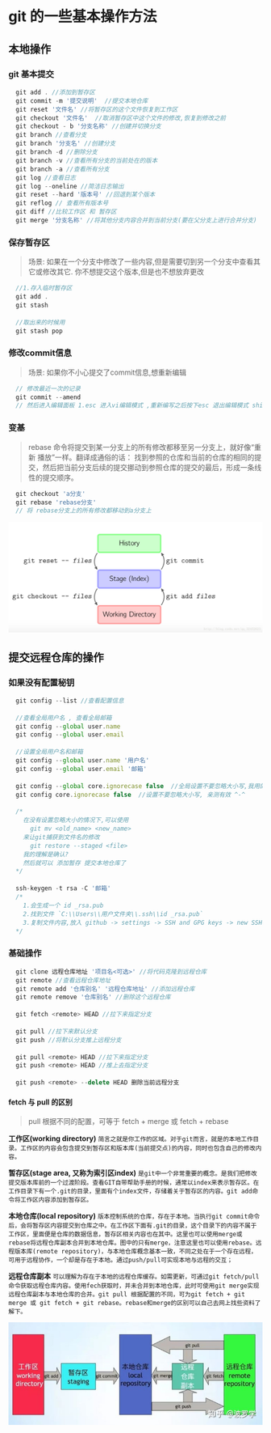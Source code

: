 # git 的一些基本操作方法

## 本地操作

### git 基本提交

```js
  git add . //添加到暂存区
  git commit -m '提交说明'  //提交本地仓库
  git reset '文件名' //将暂存区的这个文件恢复到工作区
  git checkout '文件名'  //取消暂存区中这个文件的修改,恢复到修改之前
  git checkout - b '分支名称' //创建并切换分支
  git branch //查看分支
  git branch '分支名' //创建分支
  git branch -d //删除分支
  git branch -v //查看所有分支的当前处在的版本
  git branch -a //查看所有分支
  git log //查看日志
  git log --oneline //简洁日志输出
  git reset --hard '版本号' //回退到某个版本
  git reflog // 查看所有版本号
  git diff //比较工作区 和 暂存区
  git merge '分支名称' //将其他分支内容合并到当前分支(要在父分支上进行合并分支)
```

### 保存暂存区

> 场景: 如果在一个分支中修改了一些内容,但是需要切到另一个分支中查看其它或修改其它. 你不想提交这个版本,但是也不想放弃更改

```js
  //1.存入临时暂存区
  git add .
  git stash

  //取出来的时候用
  git stash pop
```
### 修改commit信息

>场景: 如果你不小心提交了commit信息,想重新编辑

```js
  // 修改最近一次的记录
  git commit --amend
  // 然后进入编辑面板 1.esc 进入vi编辑模式 ,重新编写之后按下esc 退出编辑模式 shift + ; , wq 保存并退出 w 保存, q退出

```
### 变基
> rebase 命令将提交到某一分支上的所有修改都移至另一分支上，就好像“重新 播放”一样。翻译成通俗的话： 找到参照的仓库和当前的仓库的相同的提交，然后把当前分支后续的提交挪动到参照仓库的提交的最后，形成一条线性的提交顺序。
```js
  git checkout 'a分支' 
  git rebase 'rebase分支' 
  // 将 rebase分支上的所有修改都移动到a分支上
```

![分支描述](../images/git/desc.png)

## 提交远程仓库的操作

### 如果没有配置秘钥

```js
  git config --list //查看配置信息

  //查看全局用户名 , 查看全局邮箱
  git config --global user.name
  git config --global user.email

  //设置全局用户名和邮箱
  git config --global user.name '用户名'
  git config --global user.email '邮箱'

  git config --global core.ignorecase false  //全局设置不要忽略大小写,我用的没有效果
  git config core.ignorecase false  //设置不要忽略大小写, 亲测有效 ^-^

  /*
    在没有设置忽略大小的情况下,可以使用
      git mv <old_name> <new_name>
    来让git捕获到文件名的修改
      git restore --staged <file>
    我的理解是确认?
    然后就可以 添加暂存 提交本地仓库了
  */

  ssh-keygen -t rsa -C '邮箱'
  /*
    1.会生成一个 id _rsa.pub
    2.找到文件 `C:\\Users\\用户文件夹\\.ssh\\id _rsa.pub`
    3.复制文件内容,放入 github -> settings -> SSH and GPG keys -> new SSH key (title可以随便起, key值粘贴id_rsa.pub里的内容就可以了)
  */
```

### 基础操作

```js
  git clone 远程仓库地址 '项目名<可选>' //将代码克隆到远程仓库
  git remote //查看远程仓库地址
  git remote add '仓库别名' '远程仓库地址' //添加远程仓库
  git remote remove '仓库别名' //删除这个远程仓库

  git fetch <remote> HEAD //拉下来指定分支

  git pull //拉下来默认分支
  git push //将默认分支推上远程分支

  git pull <remote> HEAD //拉下来指定分支
  git push <remote> HEAD //推上去指定分支

  git push <remote> --delete HEAD 删除当前远程分支
```

#### fetch 与 pull 的区别

> pull 根据不同的配置，可等于 fetch + merge 或 fetch + rebase

**工作区(working directory)** `简言之就是你工作的区域。对于git而言，就是的本地工作目录。工作区的内容会包含提交到暂存区和版本库(当前提交点)的内容，同时也包含自己的修改内容。`

**暂存区(stage area, 又称为索引区index)** `是git中一个非常重要的概念。是我们把修改提交版本库前的一个过渡阶段。查看GIT自带帮助手册的时候，通常以index来表示暂存区。在工作目录下有一个.git的目录，里面有个index文件，存储着关于暂存区的内容。git add命令将工作区内容添加到暂存区。`

**本地仓库(local repository)** `版本控制系统的仓库，存在于本地。当执行git commit命令后，会将暂存区内容提交到仓库之中。在工作区下面有.git的目录，这个目录下的内容不属于工作区，里面便是仓库的数据信息，暂存区相关内容也在其中。这里也可以使用merge或rebase将远程仓库副本合并到本地仓库。图中的只有merge，注意这里也可以使用rebase。远程版本库(remote repository)，与本地仓库概念基本一致，不同之处在于一个存在远程，可用于远程协作，一个却是存在于本地。通过push/pull可实现本地与远程的交互；`

**远程仓库副本** `可以理解为存在于本地的远程仓库缓存。如需更新，可通过git fetch/pull命令获取远程仓库内容。使用fech获取时，并未合并到本地仓库，此时可使用git merge实现远程仓库副本与本地仓库的合并。git pull 根据配置的不同，可为git fetch + git merge 或 git fetch + git rebase。rebase和merge的区别可以自己去网上找些资料了解下。`

![fetch与pull对比](../images/git/git-fetch.jpg)

